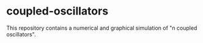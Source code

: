 # coupled-oscillators
This repository contains a numerical and graphical simulation of "n coupled oscillators".
